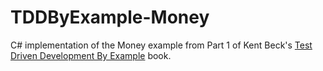 # TDDByExample-Money
C# implementation of the Money example from Part 1 of Kent Beck's [Test Driven Development By Example](https://www.amazon.com/Test-Driven-Development-Kent-Beck/dp/0321146530) book.

